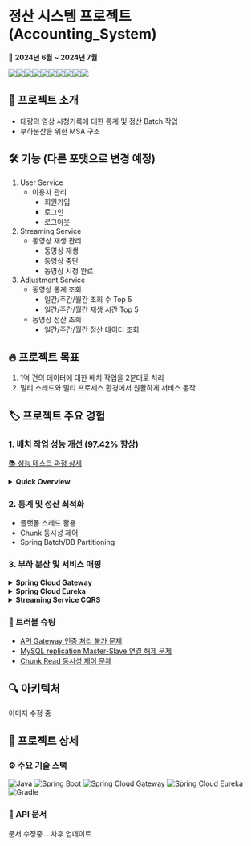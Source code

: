 # 정산 시스템 프로젝트(Accounting_System)

📅 **2024년 6월 ~ 2024년 7월**

<img src="https://img.shields.io/badge/Spring Boot-6DB33F?style=for-the-badge&logo=Spring Boot&logoColor=white"><img src="https://img.shields.io/badge/Spring%20Batch-6DB33F?style=for-the-badge&logo=spring&logoColor=white"><img src="https://img.shields.io/badge/Spring Cloud-6DB33F?style=for-the-badge&logo= &logoColor=white"><img src="https://img.shields.io/badge/Spring Security-6DB33F?style=for-the-badge&logo=Spring Security&logoColor=white"><img src="https://img.shields.io/badge/JPA-59666C?style=for-the-badge&logo=Hibernate&logoColor=white"><img src="https://img.shields.io/badge/QueryDSL-0769AD?style=for-the-badge&logo=Java&logoColor=white"><img src="https://img.shields.io/badge/MySQL-4479A1?style=for-the-badge&logo=MySQL&logoColor=white"><img src="https://img.shields.io/badge/Docker-2496ED?style=for-the-badge&logo=Docker&logoColor=white"><img src="https://img.shields.io/badge/Prometheus-E6522C?style=for-the-badge&logo=Prometheus&logoColor=white"><img src="https://img.shields.io/badge/Grafana-F46800?style=for-the-badge&logo=Grafana&logoColor=white">

## 📌 프로젝트 소개

- 대량의 영상 시청기록에 대한 통계 및 정산 Batch 작업
- 부하분산을 위한 MSA 구조

## 🛠️ 기능 (다른 포맷으로 변경 예정)
1. User Service
   - 이용자 관리
     - 회원가입
     - 로그인
     - 로그아웃
2. Streaming Service
   - 동영상 재생 관리
     - 동영상 재생
     - 동영상 중단
     - 동영상 시청 완료
3. Adjustment Service
   - 동영상 통계 조회
     - 일간/주간/월간 조회 수 Top 5
     - 일간/주간/월간 재생 시간 Top 5
   - 동영상 정산 조회
     - 일간/주간/월간 정산 데이터 조회

## 🔥 프로젝트 목표
1. 1억 건의 데이터에 대한 배치 작업을 2분대로 처리
2. 멀티 스레드와 멀티 프로세스 환경에서 원활하게 서비스 동작

## 🏷️ 프로젝트 주요 경험

### 1. 배치 작업 성능 개선 (97.42% 향상)
[📚 성능 테스트 과정 상세](https://choidj94.notion.site/Spring-Batch-aaca97f9203f4351baa60ef791f1a43b?pvs=4)

<details>
<summary><strong>Quick Overview</strong></summary>

#### 📊 최종 성능
**1억 건 기준 실측 결과: 정산 로직 수정중(통계만 1m 17sec 883ms)**

#### 📈 성능 개선 추이

| 단계 | 데이터 규모 | 처리 시간 | 개선율 |
|------|------------|-----------|--------|
| 최적화 전 | 1억 건 | 60분+ | - |
| 1차 최적화 | 1억 건 | 21분(통계) + 30분+(정산) | 7%+ ↓ |
| 2차 최적화 | 1억 건 | 1분 17초 + 정산처리시간 | 73.33% ↓ |

*1차 최적화 결과의 정산 처리 시간은 약 1000만 건 기준 실측치(3분 13초)를 바탕으로 1억 건에 대한 처리시간을 추정한 값입니다.

#### 🚀 최적화별 주요 개선 내역
1. **1차 최적화**: JPA 제거, JDBC 직접 사용, 벌크 연산 적용, 데이터베이스 인덱싱
2. **2차 최적화**: DB구조 변경, Spring Batch 파티셔닝 도입, ThreadPool 사이즈 조정, Chunk 크기 최적화, 쿼리 최적화

</details>

### 2. 통계 및 정산 최적화
- 플랫폼 스레드 활용
- Chunk 동시성 제어
- Spring Batch/DB Partitioning

### 3. 부하 분산 및 서비스 매핑

<details>
<summary><strong>Spring Cloud Gateway</strong></summary>

- 중앙 집중식 인증 및 권한 부여, JWT 토큰 검증
- 로드 밸런싱: 라운드 로빈 방식으로 스트리밍 서비스 트래픽 분산

</details>

<details>
<summary><strong>Spring Cloud Eureka</strong></summary>

- Eureka 서비스 ID를 활용한 자동 서비스 매핑
   - Eureka에 등록된 서비스 ID를 활용하여 요청을 자동으로 해당 서비스로 매핑
   - streaming-service 멀티 프로세스를 동일한 serviceId로 매핑하여 효율적인 부하 분산
- Eureka Server를 통한 서비스 디스커버리
   - 서비스 자동 등록 및 검색
   - 서비스 헬스 체크 및 실시간 상태 모니터링

</details>

<details>
<summary><strong>Streaming Service CQRS</strong></summary>

- CQRS (Command Query Responsibility Segregation) 패턴 적용
   - 쓰기 작업과 읽기 작업의 책임 분리
- DB Main-Replica 구조 구현
   - Main DB: 쓰기 작업 전담, 데이터 일관성 보장
   - Replica DB: 읽기 작업 전담, 조회 성능 최적화
   - DB 간 ROW단위 실시간 동기화로 데이터 정합성 유지
- 트래픽 분산 및 가용성 향상
   - 읽기 작업의 부하를 Replica DB로 분산

</details>

### 🚨 트러블 슈팅
- [API Gateway 인증 처리 불가 문제](https://choidj94.notion.site/API-Gateway-784aece52e2b4f12a2ae534e7499d16b?pvs=4)
- [MySQL replication Master-Slave 연결 해제 문제](https://choidj94.notion.site/MySQL-replication-Master-Slave-e91e1d634e6f41ce918278276ed72f6d?pvs=4)
- [Chunk Read 동시성 제어 문제](https://choidj94.notion.site/Chunk-Read-0533861fe5584b0d811a81ae48d763bb?pvs=4)
  
## 🔍 아키텍처
이미지 수정 중

## 📃 프로젝트 상세

### ⚙️️ 주요 기술 스택

![Java](https://img.shields.io/badge/Java-21-007396?style=flat-square&logo=java&logoColor=white)
![Spring Boot](https://img.shields.io/badge/Spring%20Boot-3.3.1-6DB33F?style=flat-square&logo=spring-boot&logoColor=white)
![Spring Cloud Gateway](https://img.shields.io/badge/Spring%20Cloud%20Gateway-4.1.4-6DB33F?style=flat-square&logo=spring&logoColor=white)
![Spring Cloud Eureka](https://img.shields.io/badge/Spring%20Cloud%20Eureka-4.1.2-6DB33F?style=flat-square&logo=spring&logoColor=white)
![Gradle](https://img.shields.io/badge/Gradle-8.8-02303A?style=flat-square&logo=gradle&logoColor=white)

### 📘 API 문서

문서 수정중... 차후 업데이트
